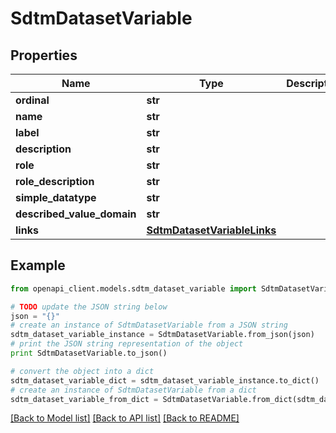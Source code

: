 # SdtmDatasetVariable


## Properties
Name | Type | Description | Notes
------------ | ------------- | ------------- | -------------
**ordinal** | **str** |  | [optional] 
**name** | **str** |  | [optional] 
**label** | **str** |  | [optional] 
**description** | **str** |  | [optional] 
**role** | **str** |  | [optional] 
**role_description** | **str** |  | [optional] 
**simple_datatype** | **str** |  | [optional] 
**described_value_domain** | **str** |  | [optional] 
**links** | [**SdtmDatasetVariableLinks**](SdtmDatasetVariableLinks.md) |  | [optional] 

## Example

```python
from openapi_client.models.sdtm_dataset_variable import SdtmDatasetVariable

# TODO update the JSON string below
json = "{}"
# create an instance of SdtmDatasetVariable from a JSON string
sdtm_dataset_variable_instance = SdtmDatasetVariable.from_json(json)
# print the JSON string representation of the object
print SdtmDatasetVariable.to_json()

# convert the object into a dict
sdtm_dataset_variable_dict = sdtm_dataset_variable_instance.to_dict()
# create an instance of SdtmDatasetVariable from a dict
sdtm_dataset_variable_from_dict = SdtmDatasetVariable.from_dict(sdtm_dataset_variable_dict)
```
[[Back to Model list]](../README.md#documentation-for-models) [[Back to API list]](../README.md#documentation-for-api-endpoints) [[Back to README]](../README.md)


